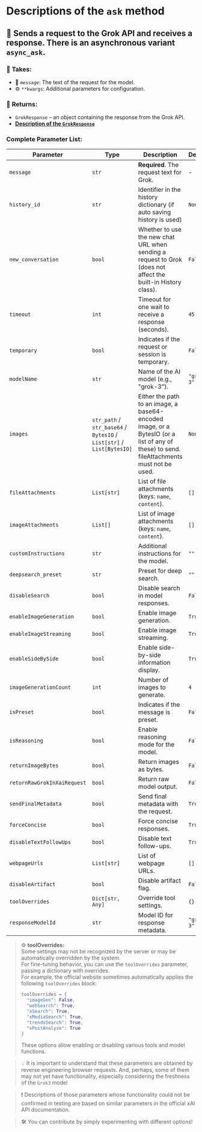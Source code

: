 # Descriptions of the `ask` method

## 🚀 Sends a request to the Grok API and receives a response. There is an asynchronous variant `async_ask`.

### 📨 **Takes:**  
- 📜 `message`: The text of the request for the model.  
- ⚙ `**kwargs`: Additional parameters for configuration.  

### 🎯 **Returns:**  
- `GrokResponse` – an object containing the response from the Grok API.
- **[Description of the `GrokResponse`](GrokResponse.md)**

### Complete Parameter List:

| Parameter                   | Type                                                                  | Description                                                                                                                              | Default    |
|-----------------------------|-----------------------------------------------------------------------|------------------------------------------------------------------------------------------------------------------------------------------|------------|
| `message`                   | `str`                                                                 | **Required**. The request text for Grok.                                                                                                 | -          |
| `history_id`                | `str`                                                                 | Identifier in the history dictionary (if auto saving history is used)                                                                    | `None`     |
| `new_conversation`          | `bool`                                                                | Whether to use the new chat URL when sending a request to Grok (does not affect the built-in History class).                             | `False`    |
| `timeout`                   | `int`                                                                 | Timeout for one wait to receive a response (seconds).                                                                                    | `45`       |
| `temporary`                 | `bool`                                                                | Indicates if the request or session is temporary.                                                                                        | `False`    |
| `modelName`                 | `str`                                                                 | Name of the AI model (e.g., "grok-3").                                                                                                   | `"grok-3"` |
| `images`                    | `str_path` / `str_base64` / `BytesIO` / `List[str]` / `List[BytesIO]` | Either the path to an image, a base64-encoded image, or a BytesIO (or a list of any of these) to send. fileAttachments must not be used. | `None`     |
| `fileAttachments`           | `List[str]`                                                           | List of file attachments (keys: `name`, `content`).                                                                                      | `[]`       |
| `imageAttachments`          | `List[]`                                                              | List of image attachments (keys: `name`, `content`).                                                                                     | `[]`       |
| `customInstructions`        | `str`                                                                 | Additional instructions for the model.                                                                                                   | `""`       |
| `deepsearch_preset`         | `str`                                                                 | Preset for deep search.                                                                                                                  | `""`       |
| `disableSearch`             | `bool`                                                                | Disable search in model responses.                                                                                                       | `False`    |
| `enableImageGeneration`     | `bool`                                                                | Enable image generation.                                                                                                                 | `True`     |
| `enableImageStreaming`      | `bool`                                                                | Enable image streaming.                                                                                                                  | `True`     |
| `enableSideBySide`          | `bool`                                                                | Enable side-by-side information display.                                                                                                 | `True`     |
| `imageGenerationCount`      | `int`                                                                 | Number of images to generate.                                                                                                            | `4`        |
| `isPreset`                  | `bool`                                                                | Indicates if the message is preset.                                                                                                      | `False`    |
| `isReasoning`               | `bool`                                                                | Enable reasoning mode for the model.                                                                                                     | `False`    |
| `returnImageBytes`          | `bool`                                                                | Return images as bytes.                                                                                                                  | `False`    |
| `returnRawGrokInXaiRequest` | `bool`                                                                | Return raw model output.                                                                                                                 | `False`    |
| `sendFinalMetadata`         | `bool`                                                                | Send final metadata with the request.                                                                                                    | `True`     |
| `forceConcise`              | `bool`                                                                | Force concise responses.                                                                                                                 | `True`     |
| `disableTextFollowUps`      | `bool`                                                                | Disable text follow-ups.                                                                                                                 | `True`     |
| `webpageUrls`               | `List[str]`                                                           | List of webpage URLs.                                                                                                                    | `[]`       |
| `disableArtifact`           | `bool`                                                                | Disable artifact flag.                                                                                                                   | `False`    |
| `toolOverrides`             | `Dict[str, Any]`                                                      | Override tool settings.                                                                                                                  | `{}`       |
| `responseModelId`           | `str`                                                                 | Model ID for response metadata.                                                                                                          | `"grok-3"` |

> ⚙️ **toolOverrides:**  
> Some settings may not be recognized by the server or may be automatically overridden by the system.  
> For fine-tuning behavior, you can use the `toolOverrides` parameter, passing a dictionary with overrides.  
> For example, the official website sometimes automatically applies the following `toolOverrides` block:  
> ```python
> toolOverrides = {
>   "imageGen": False,
>   "webSearch": True,
>   "xSearch": True,
>   "xMediaSearch": True,
>   "trendsSearch": True,
>   "xPostAnalyze": True
> }
> ```
> These options allow enabling or disabling various tools and model functions.


> 💡 It is important to understand that these parameters are obtained by reverse engineering browser requests. And, perhaps, some of them may not yet have functionality, especially considering the freshness of the `Grok3` model

> ❗ Descriptions of those parameters whose functionality could not be confirmed in testing are based on similar parameters in the official xAI API documentation.

> 🛠️ You can contribute by simply experimenting with different options!

